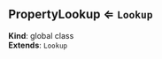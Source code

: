 <a name="PropertyLookup"></a>

## PropertyLookup ⇐ <code>Lookup</code>
**Kind**: global class  
**Extends**: <code>Lookup</code>  
